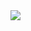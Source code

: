 <picture>
  <source
    srcset="https://github-readme-stats.vercel.app/api/top-langs/?username=rniii&layout=compact&theme=transparent&text_color=ffffff&hide_border=true&hide_title=true"
    media="(prefers-color-scheme: dark)">
  <img
    src="https://github-readme-stats.vercel.app/api/top-langs/?username=rniii&layout=compact&theme=transparent&text_color=000000&hide_border=true&hide_title=true">
</picture>
